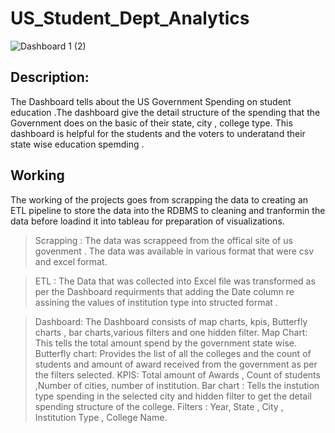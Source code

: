 # US_Student_Dept_Analytics

![Dashboard 1 (2)](https://user-images.githubusercontent.com/96243604/226415108-28e83644-84cb-47b8-8b60-fa6b44c4596c.png)

## Description:

The Dashboard tells about the US Government Spending on student education .The dashboard give the detail structure of the spending that the Government does on the basic of their state, city , college type. This dashboard is helpful for the students and the voters to underatand their state wise education spemding .

## Working 
 
 The working of the projects goes from scrapping the data to creating an ETL pipeline to store the data into the RDBMS to cleaning and tranformin the data before loadind it into tableau for preparation of visualizations.
 
> Scrapping : The data was scrappeed from the offical site of us govenment . The data was available in various format that were csv and excel format.

>ETL : The Data that was collected into Excel file was transformed as per the Dashboard requirments that adding the Date column re assining the values of institution type into structed format .
 
 > Dashboard: The Dashboard consists of map charts, kpis, Butterfly charts , bar charts,various filters and one hidden filter.
 Map Chart: This tells the total amount spend by the government state wise.
 Butterfly chart: Provides the list of all the colleges and the count of students and amount of award received from the government as per the filters selected.
 KPIS: Total amount of Awards , Count of students ,Number of cities, number of institution.
 Bar chart : Tells the instution type spending in the selected city and hidden filter to get the detail spending structure of the college.
 Filters : Year, State , City , Institution Type , College Name.
